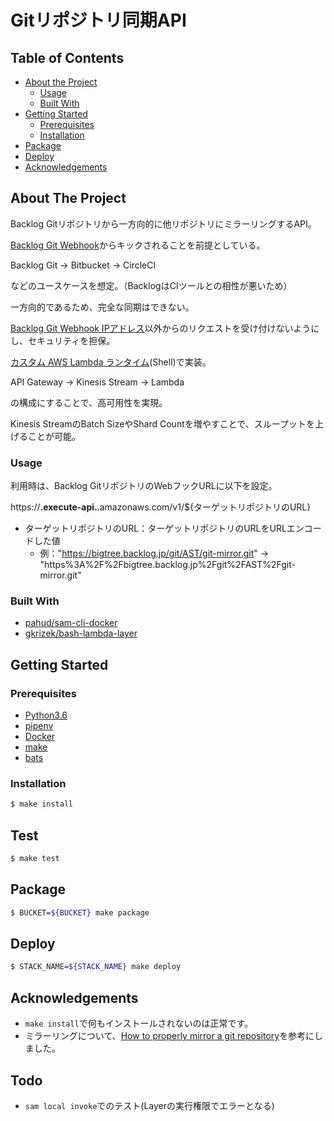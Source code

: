 # Gitリポジトリ同期API

## Table of Contents

* [About the Project](#about-the-project)
  * [Usage](#usage)
  * [Built With](#built-with)
* [Getting Started](#getting-started)
  * [Prerequisites](#prerequisites)
  * [Installation](#installation)
* [Package](#package)
* [Deploy](#deploy)
* [Acknowledgements](#acknowledgements)


## About The Project

Backlog Gitリポジトリから一方向的に他リポジトリにミラーリングするAPI。

[Backlog Git Webhook](https://support-ja.backlog.com/hc/ja/articles/360036145053)からキックされることを前提としている。

Backlog Git → Bitbucket → CircleCI

などのユースケースを想定。（BacklogはCIツールとの相性が悪いため）

一方向的であるため、完全な同期はできない。

[Backlog Git Webhook IPアドレス](https://support-ja.backlog.com/hc/ja/articles/360035645534-Webhook-%E3%82%B5%E3%83%BC%E3%83%90%E3%81%AE%E6%83%85%E5%A0%B1)以外からのリクエストを受け付けないようにし、セキュリティを担保。

[カスタム AWS Lambda ランタイム](https://docs.aws.amazon.com/ja_jp/lambda/latest/dg/runtimes-custom.html)(Shell)で実装。

API Gateway → Kinesis Stream → Lambda

の構成にすることで、高可用性を実現。

Kinesis StreamのBatch SizeやShard Countを増やすことで、スループットを上げることが可能。

### Usage

利用時は、Backlog GitリポジトリのWebフックURLに以下を設定。

https://******.execute-api.******.amazonaws.com/v1/${ターゲットリポジトリのURL}

* ターゲットリポジトリのURL：ターゲットリポジトリのURLをURLエンコードした値
  * 例："https://bigtree.backlog.jp/git/AST/git-mirror.git" → "https%3A%2F%2Fbigtree.backlog.jp%2Fgit%2FAST%2Fgit-mirror.git"

### Built With

* [pahud/sam-cli-docker](https://github.com/pahud/sam-cli-docker)
* [gkrizek/bash-lambda-layer](https://github.com/gkrizek/bash-lambda-layer)

## Getting Started

### Prerequisites

* [Python3.6](https://www.python.org/)
* [pipenv](https://github.com/pypa/pipenv)
* [Docker](https://www.docker.com/)
* [make](https://www.tutorialspoint.com/unix_commands/make.htm)
* [bats](https://github.com/sstephenson/bats)

### Installation

```sh
$ make install
```

## Test

```sh
$ make test
```

## Package

```sh
$ BUCKET=${BUCKET} make package
```

## Deploy

```sh
$ STACK_NAME=${STACK_NAME} make deploy
```

## Acknowledgements

* `make install`で何もインストールされないのは正常です。
* ミラーリングについて、[How to properly mirror a git repository](https://sourcelevel.io/blog/how-to-properly-mirror-a-git-repository)を参考にしました。

## Todo

* `sam local invoke`でのテスト(Layerの実行権限でエラーとなる)